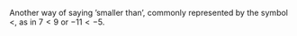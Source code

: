 Another way of saying ’smaller than’, commonly represented by the symbol
$<$, as in $7 < 9$ or $-11 < -5$.
